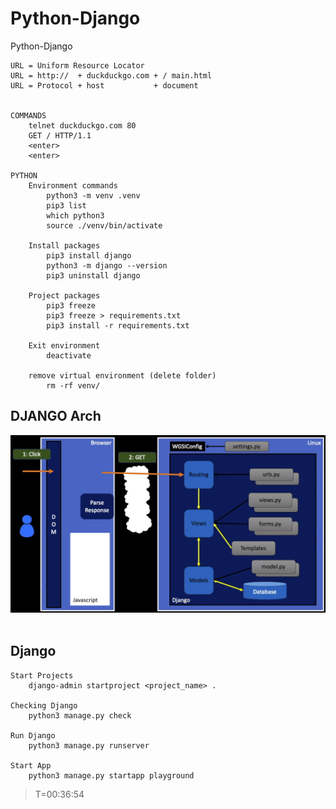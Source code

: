 # Python-Django
Python-Django

    URL = Uniform Resource Locator 
    URL = http://  + duckduckgo.com + / main.html
    URL = Protocol + host           + document


    COMMANDS
        telnet duckduckgo.com 80
        GET / HTTP/1.1
        <enter>
        <enter>

    PYTHON
        Environment commands
            python3 -m venv .venv
            pip3 list
            which python3
            source ./venv/bin/activate

        Install packages
            pip3 install django
            python3 -m django --version
            pip3 uninstall django

        Project packages
            pip3 freeze
            pip3 freeze > requirements.txt
            pip3 install -r requirements.txt 
            
        Exit environment
            deactivate 

        remove virtual environment (delete folder)
            rm -rf venv/

## DJANGO Arch

![django_arch](/static/img/1.png)
<br><br>

## Django 

    Start Projects
        django-admin startproject <project_name> .

    Checking Django
        python3 manage.py check
        
    Run Django
        python3 manage.py runserver

    Start App
        python3 manage.py startapp playground

> T=00:36:54